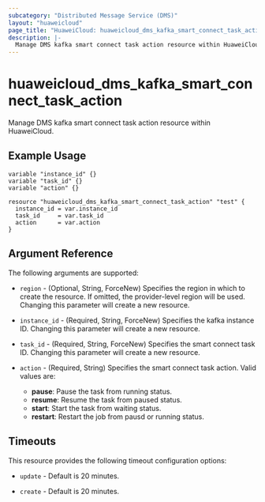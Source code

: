 ```yaml
---
subcategory: "Distributed Message Service (DMS)"
layout: "huaweicloud"
page_title: "HuaweiCloud: huaweicloud_dms_kafka_smart_connect_task_action"
description: |-
  Manage DMS kafka smart connect task action resource within HuaweiCloud.
---
```


# huaweicloud_dms_kafka_smart_connect_task_action

Manage DMS kafka smart connect task action resource within HuaweiCloud.

## Example Usage

```hcl
variable "instance_id" {}
variable "task_id" {}
variable "action" {}

resource "huaweicloud_dms_kafka_smart_connect_task_action" "test" {
  instance_id = var.instance_id
  task_id     = var.task_id
  action      = var.action
}
```

## Argument Reference

The following arguments are supported:

* `region` - (Optional, String, ForceNew) Specifies the region in which to create the resource.
  If omitted, the provider-level region will be used. Changing this parameter will create a new resource.

* `instance_id` - (Required, String, ForceNew) Specifies the kafka instance ID.
  Changing this parameter will create a new resource.

* `task_id` - (Required, String, ForceNew) Specifies the smart connect task ID.
  Changing this parameter will create a new resource.

* `action` - (Required, String) Specifies the smart connect task action.
  Valid values are:
  + **pause**: Pause the task from running status.
  + **resume**: Resume the task from paused status.
  + **start**: Start the task from waiting status.
  + **restart**: Restart the job from pausd or running status.

## Timeouts

This resource provides the following timeout configuration options:

* `update` - Default is 20 minutes.

* `create` - Default is 20 minutes.
